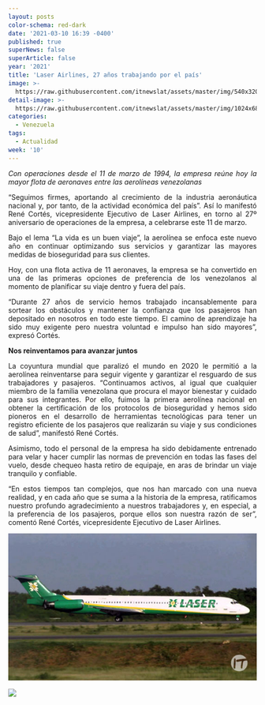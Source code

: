 ```yaml
---
layout: posts
color-schema: red-dark
date: '2021-03-10 16:39 -0400'
published: true
superNews: false
superArticle: false
year: '2021'
title: 'Laser Airlines, 27 años trabajando por el país'
image: >-
  https://raw.githubusercontent.com/itnewslat/assets/master/img/540x320/laserp.jpg
detail-image: >-
  https://raw.githubusercontent.com/itnewslat/assets/master/img/1024x680/Laserg.jpg
categories:
  - Venezuela
tags:
  - Actualidad
week: '10'
---
```

<p style="text-align: justify;"><strong></strong></p>
<p style="text-align: justify;"><em>Con operaciones desde el 11 de marzo de 1994, la empresa reúne hoy la mayor flota de aeronaves entre las aerolíneas venezolanas</em></p>
<p style="text-align: justify;">“Seguimos firmes, aportando al crecimiento de la industria aeronáutica nacional y, por tanto, de la actividad económica del país”. Así lo manifestó René Cortés, vicepresidente Ejecutivo de Laser Airlines, en torno al 27º aniversario de operaciones de la empresa, a celebrarse este 11 de marzo.</p>
<p style="text-align: justify;">Bajo el lema “La vida es un buen viaje”, la aerolínea se enfoca este nuevo año en continuar optimizando sus servicios y garantizar las mayores medidas de bioseguridad para sus clientes.</p>
<p style="text-align: justify;">Hoy, con una flota activa de 11 aeronaves, la empresa se ha convertido en una de las primeras opciones de preferencia de los venezolanos al momento de planificar su viaje dentro y fuera del país.</p>
<p style="text-align: justify;">“Durante 27 años de servicio hemos trabajado incansablemente para sortear los obstáculos y mantener la confianza que los pasajeros han depositado en nosotros en todo este tiempo. El camino de aprendizaje ha sido muy exigente pero nuestra voluntad e impulso han sido mayores”, expresó Cortés.</p>
<p style="text-align: justify;"><strong>Nos reinventamos para avanzar juntos</strong></p>
<p style="text-align: justify;">La coyuntura mundial que paralizó el mundo en 2020 le permitió a la aerolínea reinventarse para seguir vigente y garantizar el resguardo de sus trabajadores y pasajeros. “Continuamos activos, al igual que cualquier miembro de la familia venezolana que procura el mayor bienestar y cuidado para sus integrantes. Por ello, fuimos la primera aerolínea nacional en obtener la certificación de los protocolos de bioseguridad y hemos sido pioneros en el desarrollo de herramientas tecnológicas para tener un registro eficiente de los pasajeros que realizarán su viaje y sus condiciones de salud”, manifestó René Cortés.</p>
<p style="text-align: justify;">Asimismo, todo el personal de la empresa ha sido debidamente entrenado para velar y hacer cumplir las normas de prevención en todas las fases del vuelo, desde chequeo hasta retiro de equipaje, en aras de brindar un viaje tranquilo y confiable.</p>
<p style="text-align: justify;">“En estos tiempos tan complejos, que nos han marcado con una nueva realidad, y en cada año que se suma a la historia de la empresa, ratificamos nuestro profundo agradecimiento a nuestros trabajadores y, en especial, a la preferencia de los pasajeros, porque ellos son nuestra razón de ser”, comentó René Cortés, vicepresidente Ejecutivo de Laser Airlines.</p>

![](https://raw.githubusercontent.com/itnewslat/assets/master/img/540x320/laserp.jpg)

<img src="https://tracker.metricool.com/c3po.jpg?hash=56f88a41e39ab42c063cc51676587a04"/>
